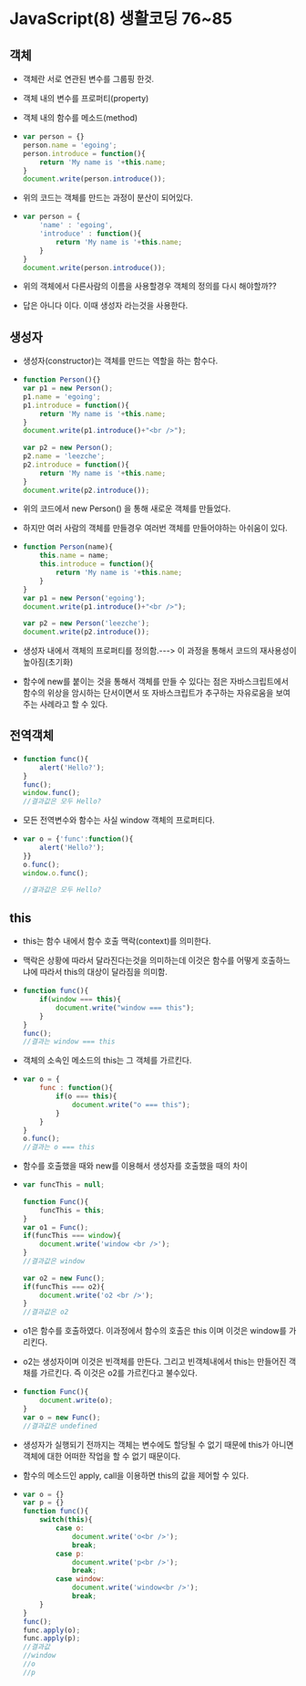 #  JavaScript(8) 생활코딩 76~85

## 객체

- 객체란 서로 연관된 변수를 그룹핑 한것.

- 객체 내의 변수를 프로퍼티(property)

- 객체 내의 함수를 메소드(method)

- ```javascript
  var person = {}
  person.name = 'egoing';
  person.introduce = function(){
      return 'My name is '+this.name;
  }
  document.write(person.introduce());
  ```

- 위의 코드는 객체를 만드는 과정이 분산이 되어있다.

- ```javascript
  var person = {
      'name' : 'egoing',
      'introduce' : function(){
          return 'My name is '+this.name;
      }
  }
  document.write(person.introduce());
  ```

- 위의 객체에서 다른사람의 이름을 사용할경우 객체의 정의를 다시 해야할까??

- 답은 아니다 이다. 이때 생성자 라는것을 사용한다.

## 생성자

- 생성자(constructor)는 객체를 만드는 역할을 하는 함수다.

- ```javascript
  function Person(){}
  var p1 = new Person();
  p1.name = 'egoing';
  p1.introduce = function(){
      return 'My name is '+this.name; 
  }
  document.write(p1.introduce()+"<br />");
   
  var p2 = new Person();
  p2.name = 'leezche';
  p2.introduce = function(){
      return 'My name is '+this.name; 
  }
  document.write(p2.introduce());
  ```

- 위의 코드에서 new Person() 을 통해 새로운 객체를 만들었다.

- 하지만 여러 사람의 객체를 만들경우 여러번 객체를 만들어야하는 아쉬움이 있다.

- ```javascript
  function Person(name){
      this.name = name;
      this.introduce = function(){
          return 'My name is '+this.name; 
      }   
  }
  var p1 = new Person('egoing');
  document.write(p1.introduce()+"<br />");
   
  var p2 = new Person('leezche');
  document.write(p2.introduce());
  ```

- 생성자 내에서 객체의 프로퍼티를 정의함.---> 이 과정을 통해서 코드의 재사용성이 높아짐(초기화)

- 함수에 new를 붙이는 것을 통해서 객체를 만들 수 있다는 점은 자바스크립트에서 함수의 위상을 암시하는 단서이면서 또 자바스크립트가 추구하는 자유로움을 보여주는 사례라고 할 수 있다.

## 전역객체

- ```javascript
  function func(){
      alert('Hello?');    
  }
  func();
  window.func();
  //결과값은 모두 Hello?
  ```

- 모든 전역변수와 함수는 사실 window 객체의 프로퍼티다. 

- ```javascript
  var o = {'func':function(){
      alert('Hello?');
  }}
  o.func();
  window.o.func();
  
  //결과값은 모두 Hello?
  ```

## this

-  this는 함수 내에서 함수 호출 맥락(context)를 의미한다.

- 맥락은 상황에 따라서 달라진다는것을 의미하는데 이것은 함수를 어떻게 호출하느냐에 따라서 this의 대상이 달라짐을 의미함.

- ```javascript
  function func(){
      if(window === this){
          document.write("window === this");
      }
  }
  func(); 
  //결과는 window === this
  ```

- 객체의 소속인 메소드의 this는 그 객체를 가르킨다. 

- ```javascript
  var o = {
      func : function(){
          if(o === this){
              document.write("o === this");
          }
      }
  }
  o.func(); 
  //결과는 o === this
  ```

- 함수를 호출했을 때와 new를 이용해서 생성자를 호출했을 때의 차이

- ```javascript
  var funcThis = null; 
   
  function Func(){
      funcThis = this;
  }
  var o1 = Func();
  if(funcThis === window){
      document.write('window <br />');
  }
  //결과값은 window
   
  var o2 = new Func();
  if(funcThis === o2){
      document.write('o2 <br />');
  }
  //결과값은 o2
  ```

- o1은 함수를 호출하였다. 이과정에서 함수의 호출은 this 이며 이것은 window를 가리킨다.

- o2는 생성자이며 이것은 빈객체를 만든다. 그리고 빈객체내에서  this는 만들어진 객채를 가르킨다. 즉 이것은 o2를 가르킨다고 불수있다.

- ```javascript
  function Func(){
      document.write(o);
  }
  var o = new Func();
  //결과값은 undefined
  ```

- 생성자가 실행되기 전까지는 객체는 변수에도 할당될 수 없기 때문에 this가 아니면 객체에 대한 어떠한 작업을 할 수 없기 때문이다. 

- 함수의 메소드인 apply, call을 이용하면 this의 값을 제어할 수 있다. 

- ```javascript
  var o = {}
  var p = {}
  function func(){
      switch(this){
          case o:
              document.write('o<br />');
              break;
          case p:
              document.write('p<br />');
              break;
          case window:
              document.write('window<br />');
              break;          
      }
  }
  func();
  func.apply(o);
  func.apply(p);
  //결과값
  //window
  //o
  //p
  ```

  

